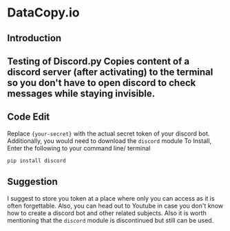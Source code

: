 # DataCopy.io
## Introduction
Testing of Discord.py
Copies content of a discord server (after activating) to the terminal so you don't have to open discord to check messages while staying invisible.
----
## Code Edit
Replace `{your-secret}` with the actual secret token of your discord bot.
Additionally, you would need to download the `discord` module
To Install, Enter the following to your command line/ terminal
```
pip install discord
```

## Suggestion
I suggest to store you token at a place where only you can access as it is often forgettable.
Also, you can head out to Youtube in case you don't know how to create a discord bot and other related subjects.
Also it is worth mentioning that the `discord` module is discontinued but still can be used.
